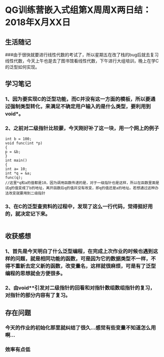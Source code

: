 # QG训练营嵌入式组第X周周X两日结：2018年X月XX日

## 生活随记 

###由于很快就要进行线性代数的考试了，所以星期五在改了栈的bug后就去复习线性代数，今天上午也是去了图书馆看线性代数，下午进行大组培训，晚上在学C的泛型如何实现。







## 学习笔记

### 1、因为要实现C的泛型功能，而C并没有这一方面的模板，所以要通过强制类型转化，来满足不确定用户输入的是什么类型，要利用到void*。

### 2、之前对二级指针比较蒙，今天刚好补了这一块，用一个网上的例子

```
int b = 100;
void func(int *p)
{
p = &b;
}
int main()
{
int a= 10;
int *q = &a;
func(q);
//这里*q和a的值都是10，因为调用函数传递的是，对于一级指针也是这样，所以在函数里面是试q的值变成了b的地址，离开函数后q的值并没有改变，即q的值还是a的地址。若想通过这种办法改变就要用到二级指针
```



 ### 3、在C的泛型查资料的过程中，发现了这么一行代码，觉得挺好用的，就决定记下来。

```

```



## 收获感想

### 1、首先是今天明白了什么泛型编程，在完成上次作业的时候也遇到这样的问题，就是相同功能的函数，可是因为它的数据类型不一样，不得不重新去定义新的函数，改变量名，这样就很麻烦，可是有了泛型编程的思想就会方便很多。

### 2、由void**引发对二级指针的回看和对指针数组数组指针的复习，对指针的部分内容有了复习。





## 存在问题

### 今天的作业的初始化那里就纠结了很久...感觉有些变量不知道怎么用啊...

### 效率有点低